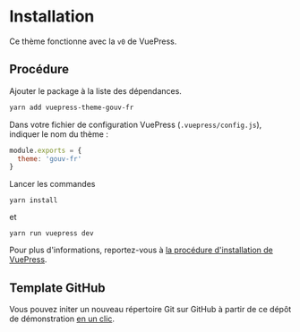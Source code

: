 # Installation
Ce thème fonctionne avec la `v0` de VuePress.

## Procédure
Ajouter le package à la liste des dépendances.

```bash
yarn add vuepress-theme-gouv-fr
```

Dans votre fichier de configuration VuePress (`.vuepress/config.js`), indiquer le nom du thème :

```js
module.exports = {
  theme: 'gouv-fr'
}
```

Lancer les commandes
```
yarn install
```
et
```
yarn run vuepress dev 
```
 
 
Pour plus d'informations, reportez-vous à [la procédure d'installation de VuePress](https://vuepress.vuejs.org/guide/getting-started.html).

## Template GitHub
Vous pouvez initer un nouveau répertoire Git sur GitHub à partir de ce dépôt de démonstration [en un clic](https://github.com/etalab/vuepress-gouv-fr-demo/generate).
